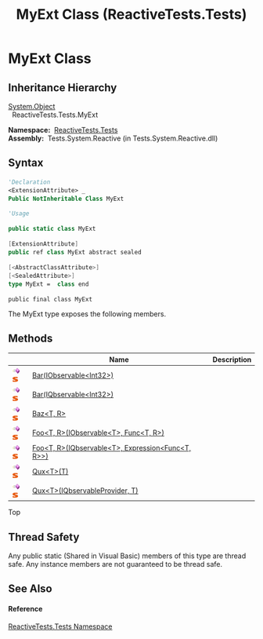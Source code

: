 ﻿---
title: MyExt Class (ReactiveTests.Tests)
TOCTitle: MyExt Class
ms:assetid: T:ReactiveTests.Tests.MyExt
ms:mtpsurl: https://msdn.microsoft.com/en-us/library/reactivetests.tests.myext(v=VS.103)
ms:contentKeyID: 36620416
ms.date: 06/28/2011
mtps_version: v=VS.103
f1_keywords:
- ReactiveTests.Tests.MyExt
dev_langs:
- CSharp
- JScript
- VB
- FSharp
- c++
---

# MyExt Class

## Inheritance Hierarchy

[System.Object](https://msdn.microsoft.com/en-us/library/e5kfa45b)  
  ReactiveTests.Tests.MyExt  

**Namespace:**  [ReactiveTests.Tests](hh289046\(v=vs.103\).md)  
**Assembly:**  Tests.System.Reactive (in Tests.System.Reactive.dll)

## Syntax

``` vb
'Declaration
<ExtensionAttribute> _
Public NotInheritable Class MyExt
```

``` vb
'Usage
```

``` csharp
public static class MyExt
```

``` c++
[ExtensionAttribute]
public ref class MyExt abstract sealed
```

``` fsharp
[<AbstractClassAttribute>]
[<SealedAttribute>]
type MyExt =  class end
```

``` jscript
public final class MyExt
```

The MyExt type exposes the following members.

## Methods

<table>
<thead>
<tr class="header">
<th> </th>
<th>Name</th>
<th>Description</th>
</tr>
</thead>
<tbody>
<tr class="odd">
<td><img src="images\Hh303103.pubmethod(en-us,VS.103).gif" title="Public method" alt="Public method" /><img src="images\Hh244319.static(en-us,VS.103).gif" title="Static member" alt="Static member" /></td>
<td><a href="https://msdn.microsoft.com/en-us/library/m:reactivetests.tests.myext.bar(system.iobservable%7bsystem.int32%7d)(v=VS.103)">Bar(IObservable&lt;Int32&gt;)</a></td>
<td></td>
</tr>
<tr class="even">
<td><img src="images\Hh303103.pubmethod(en-us,VS.103).gif" title="Public method" alt="Public method" /><img src="images\Hh244319.static(en-us,VS.103).gif" title="Static member" alt="Static member" /></td>
<td><a href="https://msdn.microsoft.com/en-us/library/m:reactivetests.tests.myext.bar(system.reactive.linq.iqbservable%7bsystem.int32%7d)(v=VS.103)">Bar(IQbservable&lt;Int32&gt;)</a></td>
<td></td>
</tr>
<tr class="odd">
<td><img src="images\Hh303103.pubmethod(en-us,VS.103).gif" title="Public method" alt="Public method" /><img src="images\Hh244319.static(en-us,VS.103).gif" title="Static member" alt="Static member" /></td>
<td><a href="https://msdn.microsoft.com/en-us/library/m:reactivetests.tests.myext.baz%60%602(system.reactive.linq.iqbservable%7b%60%600%7d%2csystem.linq.expressions.expression%7bsystem.func%7b%60%600%2c%60%601%7d%7d)(v=VS.103)">Baz&lt;T, R&gt;</a></td>
<td></td>
</tr>
<tr class="even">
<td><img src="images\Hh303103.pubmethod(en-us,VS.103).gif" title="Public method" alt="Public method" /><img src="images\Hh244319.static(en-us,VS.103).gif" title="Static member" alt="Static member" /></td>
<td><a href="https://msdn.microsoft.com/en-us/library/m:reactivetests.tests.myext.foo%60%602(system.iobservable%7b%60%600%7d%2csystem.func%7b%60%600%2c%60%601%7d)(v=VS.103)">Foo&lt;T, R&gt;(IObservable&lt;T&gt;, Func&lt;T, R&gt;)</a></td>
<td></td>
</tr>
<tr class="odd">
<td><img src="images\Hh303103.pubmethod(en-us,VS.103).gif" title="Public method" alt="Public method" /><img src="images\Hh244319.static(en-us,VS.103).gif" title="Static member" alt="Static member" /></td>
<td><a href="https://msdn.microsoft.com/en-us/library/m:reactivetests.tests.myext.foo%60%602(system.reactive.linq.iqbservable%7b%60%600%7d%2csystem.linq.expressions.expression%7bsystem.func%7b%60%600%2c%60%601%7d%7d)(v=VS.103)">Foo&lt;T, R&gt;(IQbservable&lt;T&gt;, Expression&lt;Func&lt;T, R&gt;&gt;)</a></td>
<td></td>
</tr>
<tr class="even">
<td><img src="images\Hh303103.pubmethod(en-us,VS.103).gif" title="Public method" alt="Public method" /><img src="images\Hh244319.static(en-us,VS.103).gif" title="Static member" alt="Static member" /></td>
<td><a href="https://msdn.microsoft.com/en-us/library/m:reactivetests.tests.myext.qux%60%601(%60%600)(v=VS.103)">Qux&lt;T&gt;(T)</a></td>
<td></td>
</tr>
<tr class="odd">
<td><img src="images\Hh303103.pubmethod(en-us,VS.103).gif" title="Public method" alt="Public method" /><img src="images\Hh244319.static(en-us,VS.103).gif" title="Static member" alt="Static member" /></td>
<td><a href="https://msdn.microsoft.com/en-us/library/m:reactivetests.tests.myext.qux%60%601(system.reactive.linq.iqbservableprovider%2c%60%600)(v=VS.103)">Qux&lt;T&gt;(IQbservableProvider, T)</a></td>
<td></td>
</tr>
</tbody>
</table>

Top

## Thread Safety

Any public static (Shared in Visual Basic) members of this type are thread safe. Any instance members are not guaranteed to be thread safe.

## See Also

#### Reference

[ReactiveTests.Tests Namespace](hh289046\(v=vs.103\).md)

